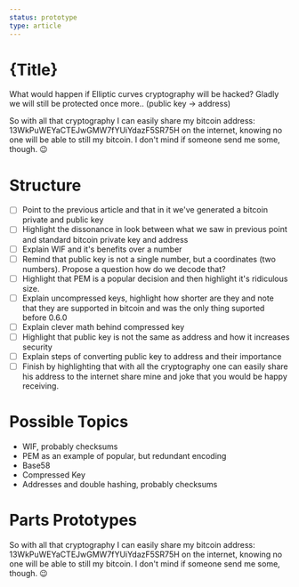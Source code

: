 ```yaml
---
status: prototype
type: article
---
```


# {Title}

What would happen if Elliptic curves cryptography will be hacked? Gladly we will still be protected once more.. (public key -> address)

So with all that cryptography I can easily share my bitcoin address: 13WkPuWEYaCTEJwGMW7fYUiYdazF5SR75H on the internet, knowing no one will be able to still my bitcoin. I don't mind if someone send me some, though. 😉

# Structure

- [ ] Point to the previous article and that in it we've generated a bitcoin private and public key
- [ ] Highlight the dissonance in look between what we saw in previous point and standard bitcoin private key and address
- [ ] Explain WIF and it's benefits over a number
- [ ] Remind that public key is not a single number, but a coordinates (two numbers). Propose a question how do we decode that?
- [ ] Highlight that PEM is a popular decision and then highlight it's ridiculous size.
- [ ] Explain uncompressed keys, highlight how shorter are they and note that they are supported in bitcoin and was the only thing suported before 0.6.0
- [ ] Explain clever math behind compressed key
- [ ] Highlight that public key is not the same as address and how it increases security
- [ ] Explain steps of converting public key to address and their importance
- [ ] Finish by highlighting that with all the cryptography one can easily share his address to the internet share mine and joke that you would be happy receiving.

# Possible Topics 

- WIF, probably checksums
- PEM as an example of popular, but redundant encoding
- Base58
- Compressed Key
- Addresses and double hashing, probably checksums

# Parts Prototypes

So with all that cryptography I can easily share my bitcoin address: 13WkPuWEYaCTEJwGMW7fYUiYdazF5SR75H on the internet, knowing no one will be able to still my bitcoin. I don't mind if someone send me some, though. 😉
